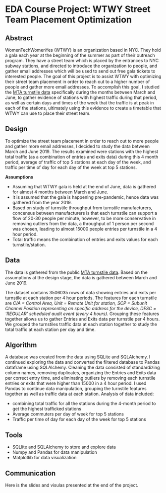 # EDA Course Project: WTWY Street Team Placement Optimization

## Abstract

WomenTechWomenYes (WTWY) is an organization based in NYC. They hold a gala each year at the beginning of the summer as part of their outreach program. They have a street team which is placed by the entrances to NYC subway stations, and directed to introduce the organization to people, and gather email addresses which will be used to send out free gala tickets to interested people. The goal of this project is to assist WTWY with optimizing their street team placement in order to reach out to a higher number of people and gather more email addresses. To accomplish this goal, I studied the [MTA turnstile data](http://web.mta.info/developers/turnstile.html) specifically during the months between March and June, to gather evidence of stations with highest traffic during that period, as well as certain days and times of the week that the traffic is at peak in each of the stations, ultimately using this evidence to create a timetable that WTWY can use to place their street team.


## Design
To optimize the street team placement in order to reach out to more people and gather more email addresses, I decided to study the data between March and June 2019. The results examined were stations with the highest total traffic (as a combination of entries and exits data) during this 4 month period, average of traffic of top 5 stations at each day of the week, and traffic per time of day for each day of the week at top 5 stations.

**Assumptions**
- Assuming that WTWY gala is held at the end of June, data is gathered for almost 4 months between March and June.
- It is assumed that the gala is happening pre-pandemic, hence data was gathered from the year 2019.
- Based on study of turnstile throughput from turnstile manufacturers, concensus between manufacturers is that each turnstile can support a flow of 20-30 people per minute, however, to be more conservative in removing outliers from the data, a throughput of 1 person per second was chosen, leading to almost 15000 people entries per turnstile in a 4 hour period.
- Total traffic means the combination of entries and exits values for each turnstile/station.


## Data
The data is gathered from the public [MTA turnstile data](http://web.mta.info/developers/turnstile.html). Based on the assumptions at the design stage, the data is gathered between March and June 2019. 

The dataset contains 3506035 rows of data showing entries and exits per turnstile at each station per 4 hour periods. 
The features for each turnstile are *C/A =  Control Area, Unit = Remote Unit for station, SCP = Subunit Channel Position representing an specific address for the device, DESC = ‘REGULAR’ scheduled audit event (every 4 hours)*. Grouping these features together allows us to gather Entries and Exits data per turnstile per 4 hours. We grouped the turnstiles traffic data at each station together to study the total traffic at each station per day and time.


## Algorithm
A database was created from the data using SQLite and SQLAlchemy. I continued exploring the data and converted the filtered database to Pandas dataframe using SQLAlchemy. 
Cleaning the data consisted of standardizing column names, removing duplicates, organizing the Entries and Exits data per correct entry time, and eliminating outliers by removing each turnstile entries or exits that were higher than 15000 in a 4 hour period. 
I used Pandas to continue data manipulation, grouping the turnstile features together as well as traffic data at each station. Analysis of data included:
- combining total traffic for all the stations during the 4-month period to get the highest trafficked stations
- Average commuters per day of week for top 5 stations
- Traffic per time of day for each day of the week for top 5 stations

## Tools
- SQLlite and SQLAlchemy to store and explore data
- Numpy and Pandas for data manipulation
- Matplotlib for data visualization

## Communication
Here is the slides and visulas presented at the end of the project.

